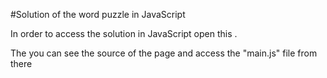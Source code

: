 #Solution of the word puzzle in JavaScript

In order to access the solution in JavaScript open this [](https://hedley.neocities.org/Challenge_word_puzzles/index.html). 

The you can see the source of the page and access the "main.js" file from there

